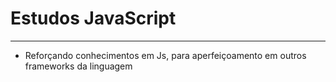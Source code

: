 # Estudos JavaScript 
---
- Reforçando conhecimentos em Js, para aperfeiçoamento em outros frameworks da linguagem
